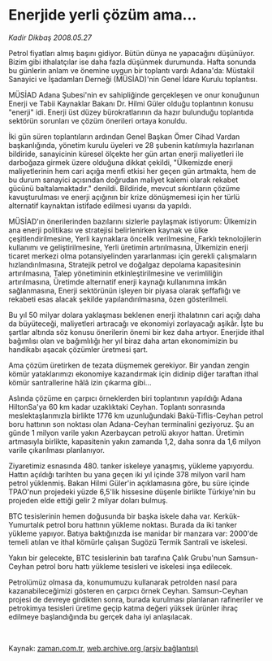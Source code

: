 # Enerjide yerli çözüm ama...

*Kadir Dikbaş 2008.05.27*

<tr><td class="metin" colspan="2" style="padding-top: 20px; padding-left: 5px; padding-right: 10px;">Petrol fiyatları almış başını gidiyor. Bütün dünya ne yapacağını düşünüyor. Bizim gibi ithalatçılar ise daha fazla düşünmek durumunda. Hafta sonunda bu günlerin anlam ve önemine uygun bir toplantı vardı Adana'da: Müstakil Sanayici ve İşadamları Derneği (MÜSİAD)'nin Genel İdare Kurulu toplantısı.</td></tr><tr><td class="metin" colspan="2" style="padding-top: 20px; padding-left: 5px; padding-right: 10px;"><p>
MÜSİAD Adana Şubesi'nin ev sahipliğinde gerçekleşen ve onur konuğunun Enerji ve Tabii Kaynaklar Bakanı Dr. Hilmi Güler olduğu toplantının konusu "enerji" idi. Enerji üst düzey bürokratlarının da hazır bulunduğu toplantıda sektörün sorunları ve çözüm önerileri ortaya konuldu. 
<p>	İki gün süren toplantıların ardından Genel Başkan Ömer Cihad Vardan başkanlığında, yönetim kurulu üyeleri ve 28 şubenin katılımıyla hazırlanan bildiride, sanayicinin küresel ölçekte her gün artan enerji maliyetleri ile darboğaza girmek üzere olduğuna dikkat çekildi, "Ülkemizde enerji maliyetlerinin hem cari açığa menfi etkisi her geçen gün artmakta, hem de bu durum sanayici açısından doğrudan maliyet kalemi olarak rekabet gücünü baltalamaktadır." denildi. Bildiride, mevcut sıkıntıların çözüme kavuşturulması ve enerji açığının bir krize dönüşmemesi için her türlü alternatif kaynaktan istifade edilmesi uyarısı da yapıldı. 
<p>	MÜSİAD'ın önerilerinden bazılarını sizlerle paylaşmak istiyorum:
 Ülkemizin ana enerji politikası ve stratejisi belirlenirken kaynak ve ülke çeşitlendirilmesine, 
 Yerli kaynaklara öncelik verilmesine, 
 Farklı teknolojilerin kullanımı ve geliştirilmesine, 
 Yerli üretimin artırılmasına, 
 Ülkemizin enerji ticaret merkezi olma potansiyelinden yararlanması için gerekli çalışmaların hızlandırılmasına, 
 Stratejik petrol ve doğalgaz depolama kapasitesinin artırılmasına, 
 Talep yönetiminin etkinleştirilmesine ve verimliliğin artırılmasına, 
 Üretimde alternatif enerji kaynağı kullanımına imkân sağlanmasına, 
 Enerji sektörünün işleyen bir piyasa olarak şeffaflığı ve rekabeti esas alacak şekilde yapılandırılmasına, 
özen gösterilmeli.
<p>	Bu yıl 50 milyar dolara yaklaşması beklenen enerji ithalatının cari açığı daha da büyüteceği, maliyetleri artıracağı ve ekonomiyi zorlayacağı aşikâr. İşte bu şartlar altında söz konusu önerilerin önemi bir kez daha artıyor. Enerjide ithal bağımlısı olan ve bağımlılığı her yıl biraz daha artan ekonomimizin bu handikabı aşacak çözümler üretmesi şart.
<p>	Ama çözüm üretirken de tezata düşmemek gerekiyor. Bir yandan zengin kömür yataklarımızı ekonomiye kazandırmak için didinip diğer taraftan ithal kömür santrallerine hâlâ izin çıkarma gibi...
<p>	Aslında çözüme en çarpıcı örneklerden biri toplantının yapıldığı Adana HiltonSa'ya 60 km kadar uzaklıktaki Ceyhan. Toplantı sonrasında meslektaşlarımızla birlikte 1776 km uzunluğundaki Bakü-Tiflis-Ceyhan petrol boru hattının son noktası olan Adana-Ceyhan terminalini geziyoruz. Şu an günde 1 milyon varile yakın Azerbaycan petrolü akıyor hattan. Üretimin artmasıyla birlikte, kapasitenin yakın zamanda 1,2, daha sonra da 1,6 milyon varile çıkarılması planlanıyor. 
<p>	Ziyaretimiz esnasında 480. tanker iskeleye yanaşmış, yükleme yapıyordu. Hattın açıldığı tarihten bu yana geçen iki yıl içinde 378 milyon varil ham petrol yüklenmiş. Bakan Hilmi Güler'in açıklamasına göre, bu süre içinde TPAO'nun projedeki yüzde 6,5'lik hissesine düşenle birlikte Türkiye'nin bu projeden elde ettiği gelir 2 milyar doları bulmuş.
<p>	BTC tesislerinin hemen doğusunda bir başka iskele daha var. Kerkük-Yumurtalık petrol boru hattının yükleme noktası. Burada da iki tanker yükleme yapıyor. Batıya baktığınızda ise manidar bir manzara var: 2000'de temeli atılan ve ithal kömürle çalışan Sugözü Termik Santrali ve iskelesi.
<p>	Yakın bir gelecekte, BTC tesislerinin batı tarafına Çalık Grubu'nun Samsun-Ceyhan petrol boru hattı yükleme tesisleri ve iskelesi inşa edilecek. 
<p>	Petrolümüz olmasa da, konumumuzu kullanarak petrolden nasıl para kazanabileceğimizi gösteren en çarpıcı örnek Ceyhan. Samsun-Ceyhan projesi de devreye girdikten sonra, burada kurulması planlanan rafineriler ve petrokimya tesisleri üretime geçip katma değeri yüksek ürünler ihraç edilmeye başlandığında bu gerçek daha iyi anlaşılacak.
<p><br/></p></p></p></p></p></p></p></p></p></p></p></td></tr>

Kaynak: [zaman.com.tr](http://zaman.com.tr/yazar.do?yazino=694541), [web.archive.org (arşiv bağlantısı)](http://web.archive.org/web/20080804171745/http://zaman.com.tr:80/yazar.do?yazino=694541)

